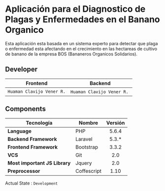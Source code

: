 # Aplicación para el Diagnostico de Plagas y Enfermedades en el Banano Organico

Esta aplicación esta basada en un sistema experto para detectar 
que plaga o enfermedad esta afectando en el crecimiento en las 
hectareas de cultivo de banano de la empresa BOS 
(Bananeros Organicos Solidarios).

## Developer
| Frontend | Backend |
| ------- | -------- |
| `Huaman Clavijo Vener R.` | `Huaman Clavijo Vener R.` |

## Components
| Tecnología | Nombre | Versión |
| ---------- | ------ | :-------: |
| **Language** | PHP | 5.6.4 |
| **Backend Framework** | Laravel | 5.3.* |
| **Frontend Framework** | Bootstrap | 3.3.2 |
| **VCS** | Git | 2.0
| **Most important JS Library** | Jquery | 2.0
| **Preprocessor** | Coffescript | 1.10

Actual State : `Development`
